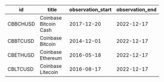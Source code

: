 | id       | title                 | observation_start   | observation_end   |
|----------|-----------------------|---------------------|-------------------|
| CBBCHUSD | Coinbase Bitcoin Cash | 2017-12-20          | 2022-12-17        |
| CBBTCUSD | Coinbase Bitcoin      | 2014-12-01          | 2022-12-17        |
| CBETHUSD | Coinbase Ethereum     | 2016-05-18          | 2022-12-17        |
| CBLTCUSD | Coinbase Litecoin     | 2016-08-17          | 2022-12-17        |
